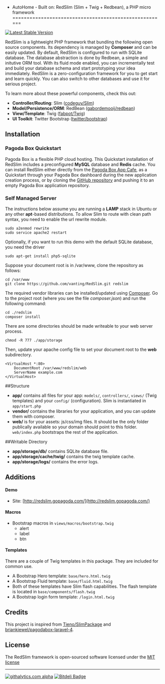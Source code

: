 - AutoHome -
Built on: RedSlim (Slim + Twig + Redbean), a PHP micro framework
======================================================

[![Latest Stable Version](https://poser.pugx.org/redslim/redslim/v/stable.png)](https://packagist.org/packages/redslim/redslim)

RedSlim is a lightweight PHP framework that bundling the following open source components. Its dependency is managed by **Composer** and can be easily updated. By default, RedSlim is configured to run with SQLite database. The database abstraction is done by Redbean, a simple and initutive ORM tool. With its fluid mode enabled, you can incrementally test and build your database schema and start prototyping your idea immediately. RedSlim is a zero-configuration framework for you to get start and learn quickly. You can also switch to other databases and use it for serious project. 

To learn more about these powerful components, check this out:

* **Controller/Routing**: Slim ([codeguy/Slim](https://github.com/codeguy/Slim))
* **Model/Persistence/ORM**: RedBean ([gabordemooij/redbean](https://github.com/gabordemooij/redbean))
* **View/Template**: Twig ([fabpot/Twig](https://github.com/fabpot/Twig))
* **UI Toolkit**: Twitter Bootstrap ([twitter/bootstrap](https://github.com/twitter/bootstrap))

## Installation

### Pagoda Box Quickstart

Pagoda Box is a flexible PHP cloud hosting. This Quickstart installation of RedSlim includes a preconfigured **MySQL** database and **Redis** cache. You can install RedSlim either directly from the [Pagoda Box App Cafe](https://pagodabox.com/cafe/vanting/redslim), as a Quickstart through your Pagoda Box dashboard during the new application creation process, or by cloning the [GitHub repository](https://github.com/vanting/RedSlim.git) and pushing it to an empty Pagoda Box application repository.

### Self Managed Server

The instructions below assume you are running a **LAMP** stack in Ubuntu or any other **apt**-based distributions. To allow Slim to route with clean path syntax, you need to enable the url rewrite module.   

	sudo a2enmod rewrite
	sudo service apache2 restart

Optionally, if you want to run this demo with the default SQLite database, you need the driver

	sudo apt-get install php5-sqlite

Suppose your document root is in /var/www, clone the repository as follows:

	cd /var/www
	git clone https://github.com/vanting/RedSlim.git redslim

The required vendor libraries can be installed/updated using [Composer](http://getcomposer.org/). Go to the project root (where you see the file *composer.json*) and run the following command:

	cd ./redslim
	composer install

There are some directories should be made writeable to your web server process. 

	chmod -R 777 ./app/storage

Then, update your apache config file to set your document root to the **web** subdirectory.

	<VirtualHost *:80>
		DocumentRoot /var/www/redslim/web
		ServerName example.com
	</VirtualHost>

##Structure

* **app/** contains all files for your app: `models/`, `controllers/`, `views/` (Twig templates) and your `config/` (configuration). Slim is instantiated in `app/start.php`
* **vendor/** contains the libraries for your application, and you can update them with composer.
* **web/** is for your assets: js/css/img files. It should be the only folder publically available so your domain should point to this folder. `web/index.php` bootstraps the rest of the application.

##Writable Directory

* **app/storage/db/** contains SQLite database file.
* **app/storage/cache/twig/** contains the twig template cache.
* **app/storage/logs/** contains the error logs.

## Additions

#### Demo

* Site: [http://redslim.gopagoda.com/](http://redslim.gopagoda.com/)
    
#### Macros

* Bootstrap macros in `views/macros/bootstrap.twig`
    * alert
    * label
    * btn

#### Templates

There are a couple of Twig templates in this package. They are included for common use.

* A Bootstrap Hero template: `base/hero.html.twig`
* A Bootstrap Fluid template: `base/fluid.html.twig`
* Both of these templates have Slim flash capabilities. The flash template is located in `base/components/flash.twig`
* A Bootstrap login form template: `/login.html.twig`

## Credits

This project is inspired from [Tieno/SlimPackage](https://github.com/Tieno/SlimPackage/) and [briankiewel/pagodabox-laravel-4](https://github.com/briankiewel/pagodabox-laravel-4).

## License

The RedSlim framework is open-sourced software licensed under the [MIT license](http://opensource.org/licenses/MIT)

----------

[![githalytics.com alpha](https://cruel-carlota.pagodabox.com/0b6eb25e8a80d2b92efb67525823d25c "githalytics.com")](http://githalytics.com/vanting/RedSlim)
[![Bitdeli Badge](https://d2weczhvl823v0.cloudfront.net/vanting/RedSlim/trend.png)](https://bitdeli.com/free "Bitdeli Badge")

